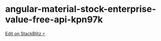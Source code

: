 # angular-material-stock-enterprise-value-free-api-kpn97k

[Edit on StackBlitz ⚡️](https://stackblitz.com/edit/angular-material-stock-enterprise-value-free-api-kpn97k)